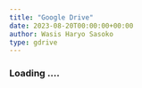 ```yaml
---
title: "Google Drive"
date: 2023-08-20T00:00:00+00:00
author: Wasis Haryo Sasoko
type: gdrive
---
```


### Loading ....

<script>
  window.location.href = "https://drive.google.com/drive/u/0/folders/0B2NzwS2O8SbSZG8yZ1p0YktodmM?resourcekey=0-7mK5pbPGkJVsiahQukvEoA"
</script>

